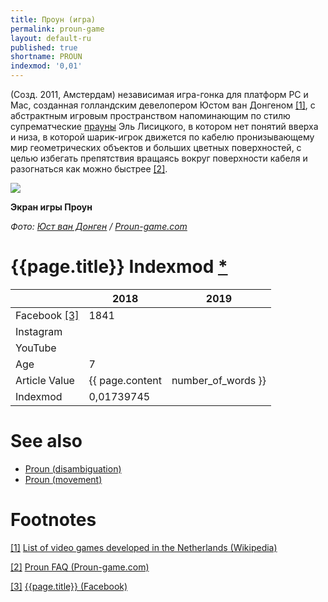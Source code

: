 ```yaml
---
title: Проун (игра)
permalink: proun-game
layout: default-ru
published: true
shortname: PROUN
indexmod: '0,01'
---
```


(Созд. 2011, Амстердам) независимая игра-гонка для платформ PC и Mac, созданная голландским девелопером Юстом ван Донгеном <span id="a1">[\[1\]](#f1)</span>, с абстрактным игровым пространством напоминающим по стилю супрематческие [прауны](proun-visual-concept) Эль Лисицкого, в котором нет понятий вверха и низа, в которой шарик-игрок движется по кабелю пронизывающему мир геометрических объектов и больших цветных поверхностей, с целью избегать препятствия вращаясь вокруг поверхности кабеля и разогнаться как можно быстрее <span id="a2">[\[2\]](#f2)</span>.

![](http://www.proun-game.com/Screenshots/Track5c.jpg)

**Экран игры Проун**

*Фото: [Юст ван Донген](joost-van-dongen) / [Proun-game.com](http://www.proun-game.com/Screenshots.html)*

# {{page.title}} Indexmod [*](indexmod)

||2018|2019|
|-|-|-|
|Facebook <span id="a3">[\[3\]](#f3)</span>|1841||
|Instagram|||
|YouTube|||
|Age|7||
|Article Value|{{ page.content | number_of_words }}||
|Indexmod|0,01739745||

# See also

+ [Proun (disambiguation)](proun-disambiguation)
+ [Proun (movement)](proun-movement)

# Footnotes

[[1]](#a1) <span id="f1"></span> [List of video games developed in the Netherlands (Wikipedia)](https://en.wikipedia.org/wiki/List_of_video_games_developed_in_the_Netherlands)

[[2]](#a2) <span id="f2"></span> [Proun FAQ (Proun-game.com)](http://www.proun-game.com/FAQ.html#WhoIsJoost)

[[3]](#a3) <span id="f3"></span> [{{page.title}} (Facebook)](https://www.facebook.com/Proun-189243531749/)
